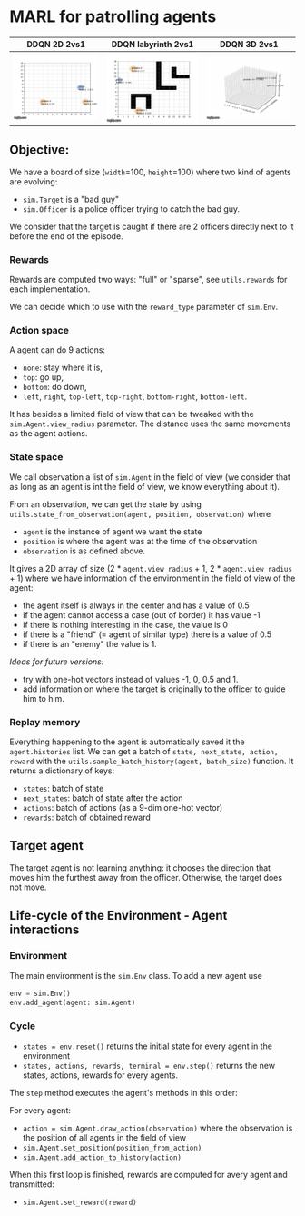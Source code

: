 # MARL for patrolling agents

DDQN 2D 2vs1 | DDQN labyrinth 2vs1 | DDQN 3D 2vs1
:---------:|:----------:|:-----------:
![](gifs/2D.gif "DDQN 2D 2vs1") | ![](gifs/labyrinth.gif "DDQN labyrinth 2vs1") | ![](gifs/3D_gif.gif "DDQN 3D 2vs1")

## Objective:
We have a board of size (`width`=100, `height`=100) where two kind of agents are evolving:
- `sim.Target` is a "bad guy"
- `sim.Officer` is a police officer trying to catch the bad guy.

We consider that the target is caught if there are 2 officers directly next to it before the end of the episode.

### Rewards
Rewards are computed two ways: "full" or "sparse", see `utils.rewards` for each implementation.

We can decide which to use with the `reward_type` parameter of `sim.Env`.

### Action space
A agent can do 9 actions:
- `none`: stay where it is,
- `top`: go up,
- `bottom`: do down,
- `left`, `right`, `top-left`, `top-right`, `bottom-right`, `bottom-left`.

It has besides a limited field of view that can be tweaked with the `sim.Agent.view_radius` parameter.
The distance uses the same movements as the agent actions.

### State space
We call observation a list of `sim.Agent` in the field of view (we consider that as long as an agent is int the field
of view, we know everything about it).

From an observation, we can get the state by using `utils.state_from_observation(agent, position, observation)` where
- `agent` is the instance of agent we want the state
- `position` is where the agent was at the time of the observation
- `observation` is as defined above.

It gives a 2D array of size (2 * `agent.view_radius` + 1, 2 * `agent.view_radius` + 1) where we have
information of the environment in the field of view of the agent:
- the agent itself is always in the center and has a value of 0.5
- if the agent cannot access a case (out of border) it has value -1
- if there is nothing interesting in the case, the value is 0
- if there is a "friend" (= agent of similar type) there is a value of 0.5
- if there is an "enemy" the value is 1.

*Ideas for future versions:*
- try with one-hot vectors instead of values -1, 0, 0.5 and 1.
- add information on where the target is originally to the officer to guide him to him.

### Replay memory
Everything happening to the agent is automatically saved it the `agent.histories` list.
We can get a batch of `state, next_state, action, reward` with the `utils.sample_batch_history(agent, batch_size)`
function. It returns a dictionary of keys:
- `states`: batch of state
- `next_states`: batch of state after the action
- `actions`: batch of actions (as a 9-dim one-hot vector)
- `rewards`: batch of obtained reward

## Target agent
The target agent is not learning anything: it chooses the direction that moves him the furthest away from the officer.
Otherwise, the target does not move.

## Life-cycle of the Environment - Agent interactions
### Environment
The main environment is the `sim.Env` class.
To add a new agent use 
```python
env = sim.Env()
env.add_agent(agent: sim.Agent)
```

### Cycle
- `states = env.reset()` returns the initial state for every agent in the environment
- `states, actions, rewards, terminal = env.step()` returns the new states, actions, rewards for every agents.

The `step` method executes the agent's methods in this order:

For every agent:
- `action = sim.Agent.draw_action(observation)` where the observation is the position of all agents in the field of view
- `sim.Agent.set_position(position_from_action)`
- `sim.Agent.add_action_to_history(action)`

When this first loop is finished, rewards are computed for avery agent and transmitted:
- `sim.Agent.set_reward(reward)`
